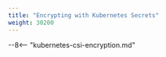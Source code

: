 ```yaml
---
title: "Encrypting with Kubernetes Secrets"
weight: 30200
---
```


--8<-- "kubernetes-csi-encryption.md"
